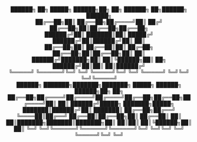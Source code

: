 
<div style="text-align: center">

██████╗ ██╗      █████╗  ██████╗██╗  ██╗   ██████╗ ██╗██████╗ ██████╗   
██╔══██╗██║     ██╔══██╗██╔════╝██║ ██╔╝   ██╔══██╗██║██╔══██╗██╔══██╗  
██████╔╝██║     ███████║██║     █████╔╝    ██████╔╝██║██████╔╝██║  ██║  
██╔══██╗██║     ██╔══██║██║     ██╔═██╗    ██╔══██╗██║██╔══██╗██║  ██║  
██████╔╝███████╗██║  ██║╚██████╗██║  ██╗   ██████╔╝██║██║  ██║██████╔╝  
╚═════╝ ╚══════╝╚═╝  ╚═╝ ╚═════╝╚═╝  ╚═╝   ╚═════╝ ╚═╝╚═╝  ╚═╝╚═════╝   
██████╗ ███████╗███████╗███████╗ █████╗ ██████╗  ██████╗██╗  ██╗
██╔══██╗██╔════╝██╔════╝██╔════╝██╔══██╗██╔══██╗██╔════╝██║  ██║
██████╔╝█████╗  ███████╗█████╗  ███████║██████╔╝██║     ███████║
██╔══██╗██╔══╝  ╚════██║██╔══╝  ██╔══██║██╔══██╗██║     ██╔══██║
██║  ██║███████╗███████║███████╗██║  ██║██║  ██║╚██████╗██║  ██║
╚═╝  ╚═╝╚══════╝╚══════╝╚══════╝╚═╝  ╚═╝╚═╝  ╚═╝ ╚═════╝╚═╝  ╚═╝

</div>
<!--
```
██████╗ ██╗      █████╗  ██████╗██╗  ██╗   ██████╗ ██╗██████╗ ██████╗   ██████╗ ███████╗███████╗███████╗ █████╗ ██████╗  ██████╗██╗  ██╗
██╔══██╗██║     ██╔══██╗██╔════╝██║ ██╔╝   ██╔══██╗██║██╔══██╗██╔══██╗  ██╔══██╗██╔════╝██╔════╝██╔════╝██╔══██╗██╔══██╗██╔════╝██║  ██║
██████╔╝██║     ███████║██║     █████╔╝    ██████╔╝██║██████╔╝██║  ██║  ██████╔╝█████╗  ███████╗█████╗  ███████║██████╔╝██║     ███████║
██╔══██╗██║     ██╔══██║██║     ██╔═██╗    ██╔══██╗██║██╔══██╗██║  ██║  ██╔══██╗██╔══╝  ╚════██║██╔══╝  ██╔══██║██╔══██╗██║     ██╔══██║
██████╔╝███████╗██║  ██║╚██████╗██║  ██╗   ██████╔╝██║██║  ██║██████╔╝  ██║  ██║███████╗███████║███████╗██║  ██║██║  ██║╚██████╗██║  ██║
╚═════╝ ╚══════╝╚═╝  ╚═╝ ╚═════╝╚═╝  ╚═╝   ╚═════╝ ╚═╝╚═╝  ╚═╝╚═════╝   ╚═╝  ╚═╝╚══════╝╚══════╝╚══════╝╚═╝  ╚═╝╚═╝  ╚═╝ ╚═════╝╚═╝  ╚═╝
```
-->

